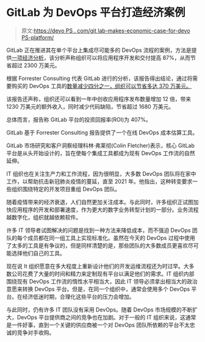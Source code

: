 # GitLab 为 DevOps 平台打造经济案例

> 原文:[https://devo PS . com/git lab-makes-economic-case-for-devo PS-platform/](https://devops.com/gitlab-makes-economic-case-for-devops-platform/)

GitLab 正在推进其在单个平台上集成尽可能多的 DevOps 流程的案例，方法是提供[一项经济分析](https://about.gitlab.com/blog/2020/07/29/forrester-tei/)，该分析声称组织可以将应用程序开发和交付提高 87%，从而节省超过 2300 万美元。

根据 Forrester Consulting 代表 GitLab 进行的分析，该报告得出结论，通过将需要购买的 DevOps 工具的[数量减少四分之一，组织可以节省多达 370 万美元。](https://devops.com/gitlab-expands-scope-of-devops-ambitions/)

该报告还声称，组织还可以看到一年中创收应用程序发布数量增加 12 倍，带来 1230 万美元的额外收入，同时减少代码缺陷，节省超过 1680 万美元。

总体而言，报告称 GitLab 平台的投资回报率(ROI)为 407%。

GitLab 基于 Forrester Consulting 报告提供了一个在线 DevOps 成本估算工具。

GitLab 市场研究和客户洞察经理科林·弗莱彻(Colin Fletcher)表示，核心 GitLab 平台是从头开始设计的，旨在使每个集成工具都成为现有 DevOps 工作流的自然延伸。

IT 组织也在关注生产力和工作流程，因为很明显，大多数 DevOps 团队将在家中工作，以帮助抗击新冠肺炎疫情的蔓延，直至 2021 年。他指出，这种转变要求一些组织围绕特定的开发项目重组 DevOps 团队。

随着疫情带来的经济衰退，人们自然更加关注成本。与此同时，许多组织正试图加快应用程序的开发和部署速度，作为更大的数字业务转型计划的一部分。业务流程越数字化，组织就越依赖软件。

许多 IT 领导者试图解决的问题是找到一种方法来降低成本，而不强迫 DevOps 团队的每个成员都在同一组工具上实现标准化。虽然在今天的 DevOps 过程中使用了太多的工具是有争议的，但是同样清楚的是，那些团队的大多数成员更喜欢尽可能选择他们自己的工具。

现在说 It 组织愿意在多大程度上重新设计他们的开发运维流程还为时过早。大多数公司花费了大量的时间和精力来定制现有平台以满足他们的需求。IT 组织内部围绕现有 DevOps 工作流的惰性水平相当大，因此 IT 领导必须拿出相当大的政治意愿来转换 DevOps 平台。但是，在同一个组织中，通常会使用多个 DevOps 平台。在经济低迷时期，合理化这些平台的压力会增加。

与此同时，仍有许多 IT 团队没有采用 DevOps。随着 DevOps 市场规模的不断扩大，DevOps 平台提供商之间的竞争也在加剧。对于一般的 IT 组织来说，这通常是一件好事，直到一个关键的供应商被一个对 DevOps 团队所依赖的平台不太忠诚的竞争对手收购。